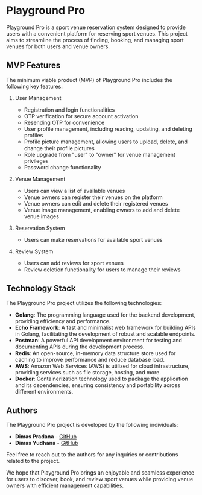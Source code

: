 # Playground Pro

Playground Pro is a sport venue reservation system designed to provide users with a convenient platform for reserving sport venues. This project aims to streamline the process of finding, booking, and managing sport venues for both users and venue owners.

## MVP Features

The minimum viable product (MVP) of Playground Pro includes the following key features:

1. User Management

    - Registration and login functionalities
    - OTP verification for secure account activation
    - Resending OTP for convenience
    - User profile management, including reading, updating, and deleting profiles
    - Profile picture management, allowing users to upload, delete, and change their profile pictures
    - Role upgrade from "user" to "owner" for venue management privileges
    - Password change functionality

2. Venue Management

    - Users can view a list of available venues
    - Venue owners can register their venues on the platform
    - Venue owners can edit and delete their registered venues
    - Venue image management, enabling owners to add and delete venue images

3. Reservation System

    - Users can make reservations for available sport venues

4. Review System
    - Users can add reviews for sport venues
    - Review deletion functionality for users to manage their reviews

## Technology Stack

The Playground Pro project utilizes the following technologies:

-   **Golang**: The programming language used for the backend development, providing efficiency and performance.
-   **Echo Framework**: A fast and minimalist web framework for building APIs in Golang, facilitating the development of robust and scalable endpoints.
-   **Postman**: A powerful API development environment for testing and documenting APIs during the development process.
-   **Redis**: An open-source, in-memory data structure store used for caching to improve performance and reduce database load.
-   **AWS**: Amazon Web Services (AWS) is utilized for cloud infrastructure, providing services such as file storage, hosting, and more.
-   **Docker**: Containerization technology used to package the application and its dependencies, ensuring consistency and portability across different environments.

## Authors

The Playground Pro project is developed by the following individuals:

-   **Dimas Pradana** - [GitHub](https://github.com/pradanadp)
-   **Dimas Yudhana** - [GitHub](https://github.com/dimasyudhana)

Feel free to reach out to the authors for any inquiries or contributions related to the project.

We hope that Playground Pro brings an enjoyable and seamless experience for users to discover, book, and review sport venues while providing venue owners with efficient management capabilities.
